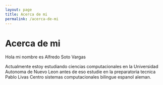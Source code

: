 ```yaml
---
layout: page
title: Acerca de mi
permalink: /acerca-de-mi
---
```


# Acerca de mi
Hola mi nombre es Alfredo Soto Vargas

Actualmente estoy estudiando ciencias computacionales
en la Universidad Autonoma de Nuevo Leon antes de eso 
estudie en la preparatoria tecnica Pablo Livas Centro 
sistemas computacionales bilingue espanol aleman.
